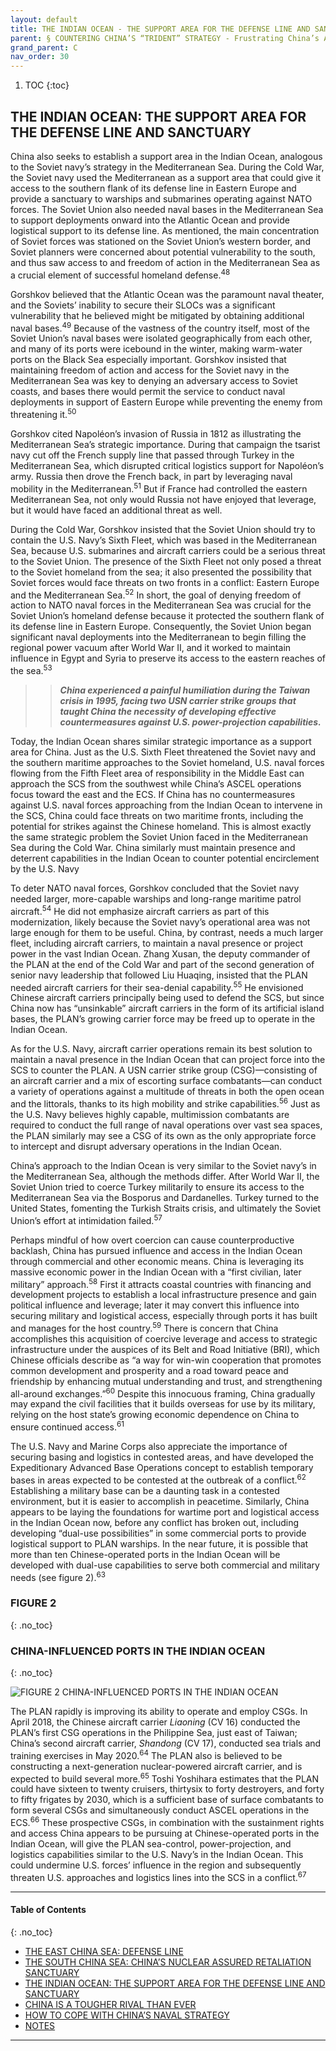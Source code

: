 ```yaml
---
layout: default
title: THE INDIAN OCEAN - THE SUPPORT AREA FOR THE DEFENSE LINE AND SANCTUARY
parent: § COUNTERING CHINA’S “TRIDENT” STRATEGY - Frustrating China’s Aims in the East and South China Seas and the Indian Ocean
grand_parent: C
nav_order: 30 
---
```

<style>
.dont-break-out {
  /* These are technically the same, but use both */
  overflow-wrap: break-word;
  word-wrap: break-word;

     -ms-word-break: break-all;
  /* This is the dangerous one in WebKit, as it breaks things wherever */
  word-break: break-all;
  /* Instead use this non-standard one: */
  word-break: break-word;
}

.youtube-container {
    position: relative;
    width: 100%;
    height: 0;
    padding-bottom: 56.25%;
}
.youtube-video {
    position: absolute;
    top: 0;
    left: 0;
    width: 100%;
    height: 100%;
}

</style>

<div class="dont-break-out" markdown="1">

1. TOC
{:toc}

## THE INDIAN OCEAN: THE SUPPORT AREA FOR THE DEFENSE LINE AND SANCTUARY
China also seeks to establish a support area in the Indian Ocean, analogous to the Soviet navy’s strategy in the Mediterranean Sea. During the Cold War, the Soviet navy used the Mediterranean as a support area that could give it access to the southern flank of its defense line in Eastern Europe and provide a sanctuary to warships and submarines operating against NATO forces. The Soviet Union also needed naval bases in the Mediterranean Sea to support deployments onward into the Atlantic Ocean and provide logistical support to its defense line. As mentioned, the main concentration of Soviet forces was stationed on the Soviet Union’s western border, and Soviet planners were concerned about potential vulnerability to the south, and thus saw access to and freedom of action in the Mediterranean Sea as a crucial element of successful homeland defense.<sup>48</sup>

Gorshkov believed that the Atlantic Ocean was the paramount naval theater, and the Soviets’ inability to secure their SLOCs was a significant vulnerability that he believed might be mitigated by obtaining additional naval bases.<sup>49</sup> Because of the vastness of the country itself, most of the Soviet Union’s naval bases were isolated geographically from each other, and many of its ports were icebound in the winter, making warm-water ports on the Black Sea especially important. Gorshkov insisted that maintaining freedom of action and access for the Soviet navy in the Mediterranean Sea was key to denying an adversary access to Soviet coasts, and bases there would permit the service to conduct naval deployments in support of Eastern Europe while preventing the enemy from threatening it.<sup>50</sup>

Gorshkov cited Napoléon’s invasion of Russia in 1812 as illustrating the Mediterranean Sea’s strategic importance. During that campaign the tsarist navy cut off the French supply line that passed through Turkey in the Mediterranean Sea, which disrupted critical logistics support for Napoléon’s army. Russia then drove the French back, in part by leveraging naval mobility in the Mediterranean.<sup>51</sup> But if France had controlled the eastern Mediterranean Sea, not only would Russia not have enjoyed that leverage, but it would have faced an additional threat as well.

During the Cold War, Gorshkov insisted that the Soviet Union should try to contain the U.S. Navy’s Sixth Fleet, which was based in the Mediterranean Sea, because U.S. submarines and aircraft carriers could be a serious threat to the Soviet Union. The presence of the Sixth Fleet not only posed a threat to the Soviet homeland from the sea; it also presented the possibility that Soviet forces would face threats on two fronts in a conflict: Eastern Europe and the Mediterranean Sea.<sup>52</sup> In short, the goal of denying freedom of action to NATO naval forces in the Mediterranean Sea was crucial for the Soviet Union’s homeland defense because it protected the southern flank of its defense line in Eastern Europe. Consequently, the Soviet Union began significant naval deployments into the Mediterranean to begin filling the regional power vacuum after World War II, and it worked to maintain influence in Egypt and Syria to preserve its access to the eastern reaches of the sea.<sup>53</sup>

>> ***China experienced a painful humiliation during the Taiwan crisis in 1995, facing two USN carrier strike groups that taught China the necessity of developing effective countermeasures against U.S. power-projection capabilities.***

Today, the Indian Ocean shares similar strategic importance as a support area for China. Just as the U.S. Sixth Fleet threatened the Soviet navy and the southern maritime approaches to the Soviet homeland, U.S. naval forces flowing from the Fifth Fleet area of responsibility in the Middle East can approach the SCS from the southwest while China’s ASCEL operations focus toward the east and the ECS. If China has no countermeasures against U.S. naval forces approaching from the Indian Ocean to intervene in the SCS, China could face threats on two maritime fronts, including the potential for strikes against the Chinese homeland. This is almost exactly the same strategic problem the Soviet Union faced in the Mediterranean Sea during the Cold War. China similarly must maintain presence and deterrent capabilities in the Indian Ocean to counter potential encirclement by the U.S. Navy

To deter NATO naval forces, Gorshkov concluded that the Soviet navy needed larger, more-capable warships and long-range maritime patrol aircraft.<sup>54</sup> He did not emphasize aircraft carriers as part of this modernization, likely because the Soviet navy’s operational area was not large enough for them to be useful. China, by contrast, needs a much larger fleet, including aircraft carriers, to maintain a naval presence or project power in the vast Indian Ocean. Zhang Xusan, the deputy commander of the PLAN at the end of the Cold War and part of the second generation of senior navy leadership that followed Liu Huaqing, insisted that the PLAN needed aircraft carriers for their sea-denial capability.<sup>55</sup> He envisioned Chinese aircraft carriers principally being used to defend the SCS, but since China now has “unsinkable” aircraft carriers in the form of its artificial island bases, the PLAN’s growing carrier force may be freed up to operate in the Indian Ocean.

As for the U.S. Navy, aircraft carrier operations remain its best solution to maintain a naval presence in the Indian Ocean that can project force into the SCS to counter the PLAN. A USN carrier strike group (CSG)—consisting of an aircraft carrier and a mix of escorting surface combatants—can conduct a variety of operations against a multitude of threats in both the open ocean and the littorals, thanks to its high mobility and strike capabilities.<sup>56</sup> Just as the U.S. Navy believes highly capable, multimission combatants are required to conduct the full range of naval operations over vast sea spaces, the PLAN similarly may see a CSG of its own as the only appropriate force to intercept and disrupt adversary operations in the Indian Ocean.

China’s approach to the Indian Ocean is very similar to the Soviet navy’s in the Mediterranean Sea, although the methods differ. After World War II, the Soviet Union tried to coerce Turkey militarily to ensure its access to the Mediterranean Sea via the Bosporus and Dardanelles. Turkey turned to the United States, fomenting the Turkish Straits crisis, and ultimately the Soviet Union’s effort at intimidation failed.<sup>57</sup>

Perhaps mindful of how overt coercion can cause counterproductive backlash, China has pursued influence and access in the Indian Ocean through commercial and other economic means. China is leveraging its massive economic power in the Indian Ocean with a “first civilian, later military” approach.<sup>58</sup> First it attracts coastal countries with financing and development projects to establish a local infrastructure presence and gain political influence and leverage; later it may convert this influence into securing military and logistical access, especially through ports it has built and manages for the host country.<sup>59</sup> There is concern that China accomplishes this acquisition of coercive leverage and access to strategic infrastructure under the auspices of its Belt and Road Initiative (BRI), which Chinese officials describe as “a way for win-win cooperation that promotes common development and prosperity and a road toward peace and friendship by enhancing mutual understanding and trust, and strengthening all-around exchanges.”<sup>60</sup> Despite this innocuous framing, China gradually may expand the civil facilities that it builds overseas for use by its military, relying on the host state’s growing economic dependence on China to ensure continued access.<sup>61</sup>

The U.S. Navy and Marine Corps also appreciate the importance of securing basing and logistics in contested areas, and have developed the Expeditionary Advanced Base Operations concept to establish temporary bases in areas expected to be contested at the outbreak of a conflict.<sup>62</sup> Establishing a military base can be a daunting task in a contested environment, but it is easier to accomplish in peacetime. Similarly, China appears to be laying the foundations for wartime port and logistical access in the Indian Ocean now, before any conflict has broken out, including developing “dual-use possibilities” in some commercial ports to provide logistical support to PLAN warships. In the near future, it is possible that more than ten Chinese-operated ports in the Indian Ocean will be developed with dual-use capabilities to serve both commercial and military needs (see figure 2).<sup>63</sup>

### FIGURE 2
{: .no_toc}
### CHINA-INFLUENCED PORTS IN THE INDIAN OCEAN
{: .no_toc}

![FIGURE 2 CHINA-INFLUENCED PORTS IN THE INDIAN OCEAN](https://statics.bsafes.com/images/papers/COUNTERING-CHINA%E2%80%99S-%E2%80%9CTRIDENT%E2%80%9D-STRATEGY-Frustrating-China%E2%80%99s-Aims-in-the-East-and-South-China-Seas-and-the-Indian-Ocean-fig-2.png)

The PLAN rapidly is improving its ability to operate and employ CSGs. In April 2018, the Chinese aircraft carrier *Liaoning* (CV 16) conducted the PLAN’s first CSG operations in the Philippine Sea, just east of Taiwan; China’s second aircraft carrier, *Shandong* (CV 17), conducted sea trials and training exercises in May 2020.<sup>64</sup> The PLAN also is believed to be constructing a next-generation nuclear-powered aircraft carrier, and is expected to build several more.<sup>65</sup> Toshi Yoshihara estimates that the PLAN could have sixteen to twenty cruisers, thirtysix to forty destroyers, and forty to fifty frigates by 2030, which is a sufficient base of surface combatants to form several CSGs and simultaneously conduct ASCEL operations in the ECS.<sup>66</sup> These prospective CSGs, in combination with the sustainment rights and access China appears to be pursuing at Chinese-operated ports in the Indian Ocean, will give the PLAN sea-control, power-projection, and logistics capabilities similar to the U.S. Navy’s in the Indian Ocean. This could undermine U.S. forces’ influence in the region and subsequently threaten U.S. approaches and logistics lines into the SCS in a conflict.<sup>67</sup>

***

#### Table of Contents
{: .no_toc}

<ul><li> <a href="/docs/C/COUNTERING-CHINA’S-“TRIDENT”-STRATEGY-Frustrating-China’s-Aims-in-the-East-and-South-China-Seas-and-the-Indian-Ocean-1/">
THE EAST CHINA SEA: DEFENSE LINE</a></li><li> <a href="/docs/C/COUNTERING-CHINA’S-“TRIDENT”-STRATEGY-Frustrating-China’s-Aims-in-the-East-and-South-China-Seas-and-the-Indian-Ocean-2/">
THE SOUTH CHINA SEA: CHINA’S NUCLEAR ASSURED RETALIATION SANCTUARY</a></li><li> <a href="/docs/C/COUNTERING-CHINA’S-“TRIDENT”-STRATEGY-Frustrating-China’s-Aims-in-the-East-and-South-China-Seas-and-the-Indian-Ocean-3/">
THE INDIAN OCEAN: THE SUPPORT AREA FOR THE DEFENSE LINE AND SANCTUARY</a></li><li> <a href="/docs/C/COUNTERING-CHINA’S-“TRIDENT”-STRATEGY-Frustrating-China’s-Aims-in-the-East-and-South-China-Seas-and-the-Indian-Ocean-4/">
CHINA IS A TOUGHER RIVAL THAN EVER</a></li><li> <a href="/docs/C/COUNTERING-CHINA’S-“TRIDENT”-STRATEGY-Frustrating-China’s-Aims-in-the-East-and-South-China-Seas-and-the-Indian-Ocean-5/">
HOW TO COPE WITH CHINA’S NAVAL STRATEGY</a></li><li> <a href="/docs/C/COUNTERING-CHINA’S-“TRIDENT”-STRATEGY-Frustrating-China’s-Aims-in-the-East-and-South-China-Seas-and-the-Indian-Ocean-6/">
NOTES</a></li></ul>

***

</div>
